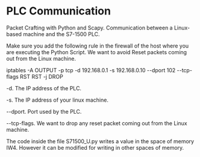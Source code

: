 # PLC Communication
Packet Crafting with Python and Scapy. Communication between a Linux-based machine and the S7-1500 PLC.

Make sure you add the following rule in the firewall of the host where you are executing the Python Script. We want to avoid Reset packets coming out from the Linux machine. 

iptables -A OUTPUT -p tcp -d 192.168.0.1 -s 192.168.0.10 --dport 102 --tcp-flags RST RST -j DROP

-d. The IP address of the PLC.

-s. The IP address of your linux machine.

--dport. Port used by the PLC.

--tcp-flags. We want to drop any reset packet coming out from the Linux machine. 


The code inside the file S71500_U.py writes a value in the space of memory IW4. However it can be modified for writing in other spaces of memory. 
